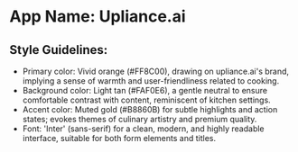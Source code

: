 # **App Name**: Upliance.ai

## Style Guidelines:

- Primary color: Vivid orange (#FF8C00), drawing on upliance.ai's brand, implying a sense of warmth and user-friendliness related to cooking.
- Background color: Light tan (#FAF0E6), a gentle neutral to ensure comfortable contrast with content, reminiscent of kitchen settings.
- Accent color: Muted gold (#B8860B) for subtle highlights and action states; evokes themes of culinary artistry and premium quality.
- Font: 'Inter' (sans-serif) for a clean, modern, and highly readable interface, suitable for both form elements and titles.
